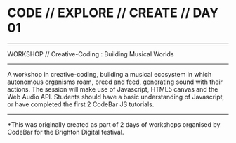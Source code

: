 # CODE // EXPLORE // CREATE // DAY 01

***

WORKSHOP // Creative-Coding : Building Musical Worlds

***

A workshop in creative-coding, building a musical ecosystem in which autonomous organisms roam, breed and feed, generating sound with their actions.
The session will make use of Javascript, HTML5 canvas and the Web Audio API. Students should have a basic understanding of Javascript, or have completed the first 2 CodeBar JS tutorials.

***

*This was originally created as part of 2 days of workshops organised by CodeBar for the Brighton Digital festival.
